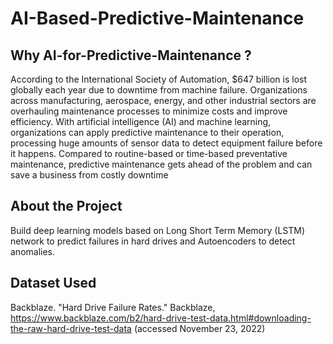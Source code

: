# AI-Based-Predictive-Maintenance

## Why AI-for-Predictive-Maintenance ?
According to the International Society of Automation, $647 billion is lost globally each year due to downtime from machine failure. Organizations across manufacturing, aerospace, energy, and other industrial sectors are overhauling maintenance processes to minimize costs and improve efficiency. With artificial intelligence (AI) and machine learning, organizations can apply predictive maintenance to their operation, processing huge amounts of sensor data to detect equipment failure before it happens. Compared to routine-based or time-based preventative maintenance, predictive maintenance gets ahead of the problem and can save a business from costly downtime

## About the Project
Build deep learning models based on Long Short Term Memory (LSTM) network to predict failures in hard drives and Autoencoders to detect anomalies.

## Dataset Used
Backblaze. "Hard Drive Failure Rates." Backblaze, https://www.backblaze.com/b2/hard-drive-test-data.html#downloading-the-raw-hard-drive-test-data (accessed November 23, 2022)
